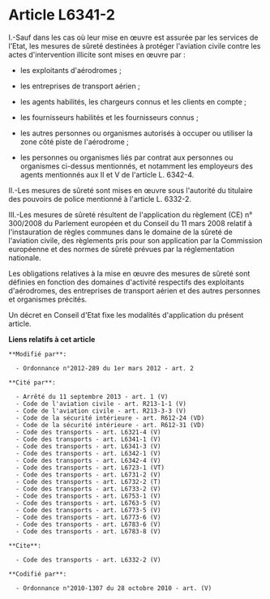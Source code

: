 # Article L6341-2

I.-Sauf dans les cas où leur mise en œuvre est assurée par les services de l'Etat, les mesures de sûreté destinées à protéger
l'aviation civile contre les actes d'intervention illicite sont mises en œuvre par :

- les exploitants d'aérodromes ;

- les entreprises de transport aérien ;

- les agents habilités, les chargeurs connus et les clients en compte ;

- les fournisseurs habilités et les fournisseurs connus ;

- les autres personnes ou organismes autorisés à occuper ou utiliser la zone côté piste de l'aérodrome ;

- les personnes ou organismes liés par contrat aux personnes ou organismes ci-dessus mentionnés, et notamment les employeurs
des agents mentionnés aux II et V de l'article L. 6342-4. 

II.-Les mesures de sûreté sont mises en œuvre sous l'autorité du titulaire des pouvoirs de police mentionné à l'article L.
6332-2.

III.-Les mesures de sûreté résultent de l'application du règlement (CE) n° 300/2008 du Parlement européen et du Conseil du 11
mars 2008 relatif à l'instauration de règles communes dans le domaine de la sûreté de l'aviation civile, des règlements pris
pour son application par la Commission européenne et des normes de sûreté prévues par la réglementation nationale. 

Les obligations relatives à la mise en œuvre des mesures de sûreté sont définies en fonction des domaines d'activité
respectifs des exploitants d'aérodromes, des entreprises de transport aérien et des autres personnes et organismes précités. 

Un décret en Conseil d'Etat fixe les modalités d'application du présent article.

**Liens relatifs à cet article**

	**Modifié par**:

	  - Ordonnance n°2012-289 du 1er mars 2012 - art. 2

	**Cité par**:

	  - Arrêté du 11 septembre 2013 - art. 1 (V)
	  - Code de l'aviation civile - art. R213-1-1 (V)
	  - Code de l'aviation civile - art. R213-3-3 (V)
	  - Code de la sécurité intérieure - art. R612-24 (VD)
	  - Code de la sécurité intérieure - art. R612-31 (VD)
	  - Code des transports - art. L6321-4 (V)
	  - Code des transports - art. L6341-1 (V)
	  - Code des transports - art. L6341-3 (V)
	  - Code des transports - art. L6342-1 (V)
	  - Code des transports - art. L6342-4 (V)
	  - Code des transports - art. L6723-1 (VT)
	  - Code des transports - art. L6731-2 (V)
	  - Code des transports - art. L6732-2 (T)
	  - Code des transports - art. L6733-2 (V)
	  - Code des transports - art. L6753-1 (V)
	  - Code des transports - art. L6763-5 (V)
	  - Code des transports - art. L6773-5 (V)
	  - Code des transports - art. L6773-6 (V)
	  - Code des transports - art. L6783-6 (V)
	  - Code des transports - art. L6783-8 (V)

	**Cite**:

	  - Code des transports - art. L6332-2 (V)

	**Codifié par**:

	  - Ordonnance n°2010-1307 du 28 octobre 2010 - art. (V)
